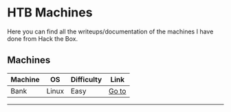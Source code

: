 # HTB Machines

Here you can find all the writeups/documentation of the machines I have done from Hack the Box.

## Machines 

| Machine | OS    | Difficulty | Link                                      |
|---------|-------|------------|-------------------------------------------|
| Bank    | Linux | Easy       | [Go to](./Bank/README.md)                 |


---